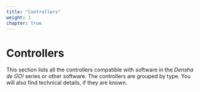```yaml
---
title: "Controllers"
weight: 1
chapter: true
---
```


# Controllers

This section lists all the controllers compatible with software in the *Densha de GO!* series or other software. The controllers are grouped by type. You will also find technical details, if they are known.

